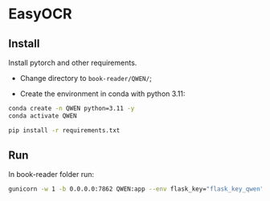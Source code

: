 # EasyOCR

## Install

Install pytorch and other requirements.

- Change directory to `book-reader/QWEN/`;

- Create the environment in conda with python 3.11:
```bash
conda create -n QWEN python=3.11 -y
conda activate QWEN
```

```bash
pip install -r requirements.txt
```

## Run

In book-reader folder run:

```bash
gunicorn -w 1 -b 0.0.0.0:7862 QWEN:app --env flask_key="flask_key_qwen"
```
